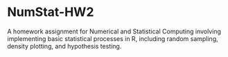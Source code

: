 # NumStat-HW2
A homework assignment for Numerical and Statistical Computing involving implementing basic statistical processes in R, including random sampling, density plotting, and hypothesis testing.
